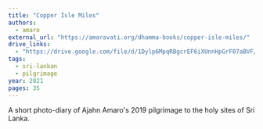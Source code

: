 ```yaml
---
title: "Copper Isle Miles"
authors:
  - amaro
external_url: "https://amaravati.org/dhamma-books/copper-isle-miles/"
drive_links:
  - "https://drive.google.com/file/d/1Dylp6MpqRBgcrEF6iXUnnHpGrF07aBVF/view?usp=drivesdk"
tags:
  - sri-lankan
  - pilgrimage
year: 2021
pages: 35
---
```


A short photo-diary of Ajahn Amaro's 2019 pilgrimage to the holy sites of Sri Lanka.
